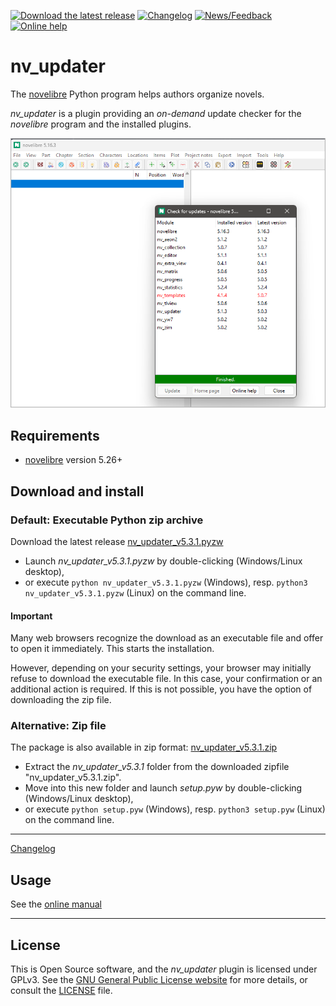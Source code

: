 [![Download the latest release](docs/img/download-button.png)](https://github.com/peter88213/nv_updater/raw/main/dist/nv_updater_v5.3.1.pyzw)
[![Changelog](docs/img/changelog-button.png)](docs/changelog.md)
[![News/Feedback](docs/img/news-button.png)](https://github.com/peter88213/novelibre/discussions)
[![Online help](docs/img/help-button.png)](https://peter88213.github.io/nvhelp-en/nv_updater/)


# nv_updater

The [novelibre](https://github.com/peter88213/novelibre/) Python program helps authors organize novels.  

*nv_updater* is a plugin providing an *on-demand* update checker for the *novelibre* program and the installed plugins.



![Screenshot](docs/Screenshots/screen01.png)

## Requirements

- [novelibre](https://github.com/peter88213/novelibre/) version 5.26+

## Download and install

### Default: Executable Python zip archive

Download the latest release [nv_updater_v5.3.1.pyzw](https://github.com/peter88213/nv_updater/raw/main/dist/nv_updater_v5.3.1.pyzw)

- Launch *nv_updater_v5.3.1.pyzw* by double-clicking (Windows/Linux desktop),
- or execute `python nv_updater_v5.3.1.pyzw` (Windows), resp. `python3 nv_updater_v5.3.1.pyzw` (Linux) on the command line.

#### Important

Many web browsers recognize the download as an executable file and offer to open it immediately. 
This starts the installation.

However, depending on your security settings, your browser may 
initially  refuse  to download the executable file. 
In this case, your confirmation or an additional action is required. 
If this is not possible, you have the option of downloading 
the zip file. 


### Alternative: Zip file

The package is also available in zip format: [nv_updater_v5.3.1.zip](https://github.com/peter88213/nv_updater/raw/main/dist/nv_updater_v5.3.1.zip)

- Extract the *nv_updater_v5.3.1* folder from the downloaded zipfile "nv_updater_v5.3.1.zip".
- Move into this new folder and launch *setup.pyw* by double-clicking (Windows/Linux desktop), 
- or execute `python setup.pyw` (Windows), resp. `python3 setup.pyw` (Linux) on the command line.

---

[Changelog](docs/changelog.md)

## Usage

See the [online manual](https://peter88213.github.io/nvhelp-en/nv_updater/)

---

## License

This is Open Source software, and the *nv_updater* plugin is licensed under GPLv3. See the
[GNU General Public License website](https://www.gnu.org/licenses/gpl-3.0.en.html) for more
details, or consult the [LICENSE](https://github.com/peter88213/nv_updater/blob/main/LICENSE) file.
